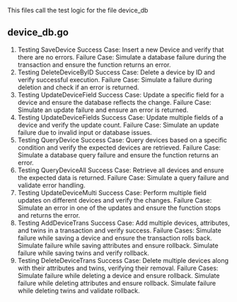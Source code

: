 This files call the test logic for the file device_db

## device_db.go

1. Testing SaveDevice
Success Case: Insert a new Device and verify that there are no errors.
Failure Case: Simulate a database failure during the transaction and ensure the function returns an error.
2. Testing DeleteDeviceByID
Success Case: Delete a device by ID and verify successful execution.
Failure Case: Simulate a failure during deletion and check if an error is returned.
3. Testing UpdateDeviceField
Success Case: Update a specific field for a device and ensure the database reflects the change.
Failure Case: Simulate an update failure and ensure an error is returned.
4. Testing UpdateDeviceFields
Success Case: Update multiple fields of a device and verify the update count.
Failure Case: Simulate an update failure due to invalid input or database issues.
5. Testing QueryDevice
Success Case: Query devices based on a specific condition and verify the expected devices are retrieved.
Failure Case: Simulate a database query failure and ensure the function returns an error.
6. Testing QueryDeviceAll
Success Case: Retrieve all devices and ensure the expected data is returned.
Failure Case: Simulate a query failure and validate error handling.
7. Testing UpdateDeviceMulti
Success Case: Perform multiple field updates on different devices and verify the changes.
Failure Case: Simulate an error in one of the updates and ensure the function stops and returns the error.
8. Testing AddDeviceTrans
Success Case: Add multiple devices, attributes, and twins in a transaction and verify success.
Failure Cases:
Simulate failure while saving a device and ensure the transaction rolls back.
Simulate failure while saving attributes and ensure rollback.
Simulate failure while saving twins and verify rollback.
9. Testing DeleteDeviceTrans
Success Case: Delete multiple devices along with their attributes and twins, verifying their removal.
Failure Cases:
Simulate failure while deleting a device and ensure rollback.
Simulate failure while deleting attributes and ensure rollback.
Simulate failure while deleting twins and validate rollback.